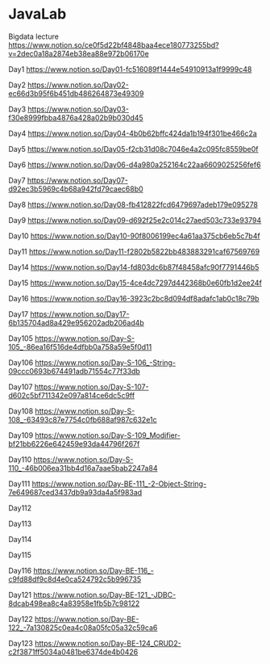 # JavaLab
Bigdata lecture https://www.notion.so/ce0f5d22bf4848baa4ece180773255bd?v=2dec0a18a2874eb38ea88e972b06170e

Day1 https://www.notion.so/Day01-fc516089f1444e54910913a1f9999c48

Day2 https://www.notion.so/Day02-ec66d3b95f6b451db486264873e49309

Day3 https://www.notion.so/Day03-f30e8999fbba4876a428a02b9b030d45

Day4 https://www.notion.so/Day04-4b0b62bffc424da1b194f301be466c2a

Day5 https://www.notion.so/Day05-f2cb31d08c7046e4a2c095fc8559be0f

Day6 https://www.notion.so/Day06-d4a980a252164c22aa6609025256fef6

Day7 https://www.notion.so/Day07-d92ec3b5969c4b68a942fd79caec68b0

Day8 https://www.notion.so/Day08-fb412822fcd6479697adeb179e095278

Day9 https://www.notion.so/Day09-d692f25e2c014c27aed503c733e93794

Day10 https://www.notion.so/Day10-90f8006199ec4a61aa375cb6eb5c7b4f

Day11 https://www.notion.so/Day11-f2802b5822bb483883291caf67569769

Day14 https://www.notion.so/Day14-fd803dc6b87f48458afc90f7791446b5

Day15 https://www.notion.so/Day15-4ce4dc7297d442368b0e60fb1d2ee24f

Day16 https://www.notion.so/Day16-3923c2bc8d094df8adafc1ab0c18c79b

Day17 https://www.notion.so/Day17-6b135704ad8a429e956202adb206ad4b

Day105 https://www.notion.so/Day-S-105_-86ea16f516de4dfbb0a758a59e5f0d11

Day106 https://www.notion.so/Day-S-106_-String-09ccc0693b674491adb71554c77f33db

Day107 https://www.notion.so/Day-S-107-d602c5bf711342e097a814ce6dc5c9ff

Day108 https://www.notion.so/Day-S-108_-63493c87e7754c0fb688af987c632e1c

Day109 https://www.notion.so/Day-S-109_Modifier-bf21bb6226e642459e93da44796f267f

Day110 https://www.notion.so/Day-S-110_-46b006ea31bb4d16a7aae5bab2247a84

Day111 https://www.notion.so/Day-BE-111_-2-Object-String-7e649687ced3437db9a93da4a5f983ad

Day112

Day113

Day114

Day115

Day116 https://www.notion.so/Day-BE-116_-c9fd88df9c8d4e0ca524792c5b996735

Day121 https://www.notion.so/Day-BE-121_-JDBC-8dcab498ea8c4a83958e1fb5b7c98122

Day122 https://www.notion.so/Day-BE-122_-7a130825c0ea4c08a05fc05a32c59ca6

Day123 https://www.notion.so/Day-BE-124_CRUD2-c2f3871ff5034a0481be6374de4b0426

